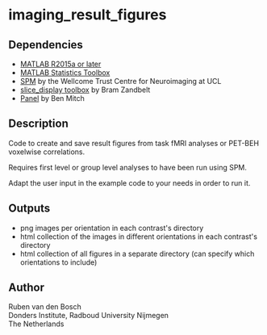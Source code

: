 # imaging_result_figures

## Dependencies
- [MATLAB R2015a or later](http://www.mathworks.com)
- [MATLAB Statistics Toolbox](http://www.mathworks.com/products/statistics/)
- [SPM](http://www.fil.ion.ucl.ac.uk/spm/) by the Wellcome Trust Centre for Neuroimaging at UCL
- [slice_display toolbox](https://github.com/bramzandbelt/slice_display) by Bram Zandbelt
- [Panel](https://www.mathworks.com/matlabcentral/fileexchange/20003-panel) by Ben Mitch

## Description
Code to create and save result figures from task fMRI analyses or PET-BEH voxelwise correlations.

Requires first level or group level analyses to have been run using SPM.

Adapt the user input in the example code to your needs in order to run it.

## Outputs
- png images per orientation in each contrast's directory
- html collection of the images in different orientations in each contrast's directory
- html collection of all figures in a separate directory (can specify which orientations to include)

## Author
Ruben van den Bosch  
Donders Institute, Radboud University Nijmegen  
The Netherlands
